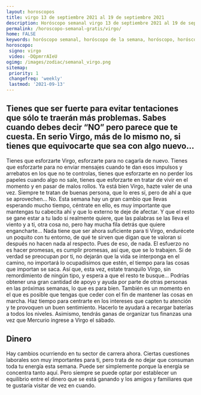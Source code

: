 ```yaml
---
layout: horoscopos
title: virgo 13 de septiembre 2021 al 19 de septiembre 2021 
description: Horóscopo semanal virgo 13 de septiembre 2021 al 19 de septiembre 2021. Tienes que ser fuerte para evitar tentaciones que sólo te traerán más problemas. Sabes cuando debes decir “NO” pero parece que te cuesta. En serio Virgo, más de lo mismo no, si tienes que equivocarte que sea con algo nuevo… 
permalink: /horoscopo-semanal-gratis/virgo/
home: FALSE
keywords: horóscopo semanal, horóscopo de la semana, horóscopo, horóscopo gratis,horóscopos, horóscopo esperanza gracia, horoscopos virgo la semana, horóscopos gratis, Tarot, Astrologia, Zodíaco, virgo, horoscopo gratis, semanal
horoscopo:
 signo: virgo
 video: -DQpmrrAIeU
ogimg: /images/zodiac/semanal_virgo.png
sitemap:
 priority: 1
 changefreq: 'weekly'
 lastmod: '2021-09-13'
---
```




## Tienes que ser fuerte para evitar tentaciones que sólo te traerán más problemas. Sabes cuando debes decir “NO” pero parece que te cuesta. En serio Virgo, más de lo mismo no, si tienes que equivocarte que sea con algo nuevo… 

Tienes que esforzarte Virgo, esforzarte para no cagarla de nuevo. Tienes que esforzarte para no enviar mensajes cuando te dan esos impulsos y arrebatos en los que no te controlas, tienes que esforzarte en no perder los papeles cuando algo no sale, tienes que esforzarte en tratar de vivir en el momento y en pasar de malos rollos. Ya está bien Virgo, hazte valer de una vez. Siempre te tratan de buenas persona, que lo eres sí, pero de ahí a que se aprovechen… No. Esta semana hay un gran cambio que llevas esperando mucho tiempo, céntrate en ello, es muy importante que mantengas tu cabecita ahí y que lo externo te deje de afectar. Y que el resto se gane estar a tu lado si realmente quiere, que las palabras se las lleva el viento y a ti, otra cosa no, pero hay mucha fila detrás que quiere engancharte… Nada tiene que ser ahora suficiente para ti Virgo, endurécete un poquito con tu entorno, de qué te sirven que digan que te valoran si después no hacen nada al respecto. Pues de eso, de nada. El esfuerzo no es hacer promesas, es cumplir promesas, así que, que se lo trabajen. Si de verdad se preocupan por ti, no dejarán que la vida se interponga en el camino, no importará lo ocupadísimos que estén, el tiempo para las cosas que importan se saca. Así que, esta vez, estate tranquilo Virgo, sin remordimiento de ningún tipo, y espera a que el resto te busque…
Podrías obtener una gran cantidad de apoyo y ayuda por parte de otras personas en las próximas semanas, lo que es para bien. También es un momento en el que es posible que tengas que ceder con el fin de mantener las cosas en marcha. Haz tiempo para centrarte en los intereses que capten tu atención y te provoquen un buen sentimiento. Hacerlo te ayudará a recargar baterías a todos los niveles. Asimismo, tendrás ganas de organizar tus finanzas una vez que Mercurio ingrese a Virgo el sábado.

## Dinero

Hay cambios ocurriendo en tu sector de carrera ahora. Ciertas cuestiones laborales son muy importantes para ti, pero trata de no dejar que consuman toda tu energía esta semana. Puede ser simplemente porque la energía se concentra tanto aquí. Pero siempre se puede optar por establecer un equilibrio entre el dinero que se está ganando y los amigos y familiares que te gustaría visitar de vez en cuando.